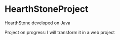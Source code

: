 # HearthStoneProject
HearthStone developed on Java

Project on progress: I will transform it in a web project 

